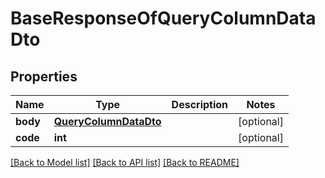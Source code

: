 # BaseResponseOfQueryColumnDataDto

## Properties
Name | Type | Description | Notes
------------ | ------------- | ------------- | -------------
**body** | [**QueryColumnDataDto**](QueryColumnDataDto.md) |  | [optional] 
**code** | **int** |  | [optional] 

[[Back to Model list]](../README.md#documentation-for-models) [[Back to API list]](../README.md#documentation-for-api-endpoints) [[Back to README]](../README.md)


